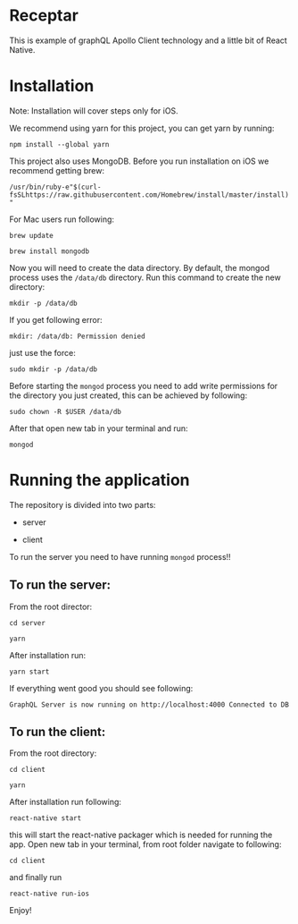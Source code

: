 # Receptar

This is example of graphQL Apollo Client technology and a little bit of React Native.

# Installation

Note: Installation will cover steps only for iOS.

We recommend using yarn for this project, you can get yarn by running:

`npm install --global yarn`

This project also uses MongoDB. Before you run installation on iOS we recommend getting brew:

`/usr/bin/ruby-e"$(curl-fsSLhttps://raw.githubusercontent.com/Homebrew/install/master/install)"`

For Mac users run following:

`brew update`

`brew install mongodb`

Now you will need to create the data directory. By default, the mongod process uses the `/data/db` directory. Run this command to create the new directory:

`mkdir -p /data/db`

If you get following error:

`mkdir: /data/db: Permission denied`

just use the force:

`sudo mkdir -p /data/db`

Before starting the `mongod` process you need to add write permissions for the directory you just created, this can be achieved by following:

`sudo chown -R $USER /data/db`

After that open new tab in your terminal and run:

`mongod`


# Running the application
The repository is divided into two parts:
  * server

  * client

To run the server you need to have running `mongod` process!!
## To run the server:
From the root director:

`cd server`

`yarn`

After installation run:

`yarn start`

If everything went good you should see following:

`GraphQL Server is now running on http://localhost:4000
Connected to DB`

## To run the client:
From the root directory:

`cd client`

`yarn`

After installation run following:

`react-native start`

this will start the react-native packager which is needed for running the app. Open new tab in your terminal, from root folder navigate to following:

`cd client`

and finally run

`react-native run-ios`

Enjoy!
